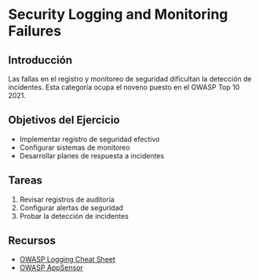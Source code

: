 # Security Logging and Monitoring Failures

## Introducción
Las fallas en el registro y monitoreo de seguridad dificultan la detección de incidentes. Esta categoría ocupa el noveno puesto en el OWASP Top 10 2021.

## Objetivos del Ejercicio
- Implementar registro de seguridad efectivo
- Configurar sistemas de monitoreo
- Desarrollar planes de respuesta a incidentes

## Tareas
1. Revisar registros de auditoría
2. Configurar alertas de seguridad
3. Probar la detección de incidentes

## Recursos
- [OWASP Logging Cheat Sheet](https://cheatsheetseries.owasp.org/cheatsheets/Logging_Cheat_Sheet.html)
- [OWASP AppSensor](https://owasp.org/www-project-appsensor/)
